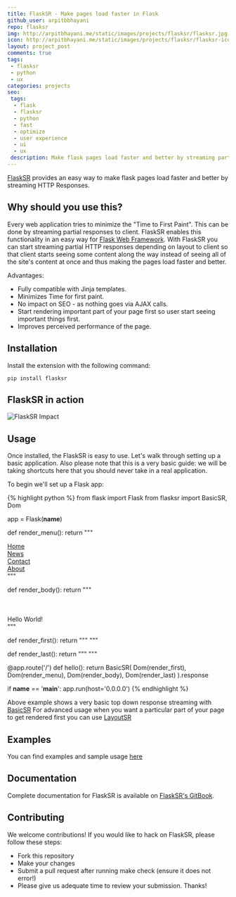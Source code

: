 ```yaml
---
title: FlaskSR - Make pages load faster in Flask
github_user: arpitbbhayani
repo: flasksr
img: http://arpitbhayani.me/static/images/projects/flasksr/flasksr.jpg
icon: http://arpitbhayani.me/static/images/projects/flasksr/flasksr-icon.jpg
layout: project_post
comments: true
tags:
 - flasksr
 - python
 - ux
categories: projects
seo:
 tags:
  - flask
  - flasksr
  - python
  - fast
  - optimize
  - user experience
  - ui
  - ux
 description: Make flask pages load faster and better by streaming partial HTTP Responses. Every web application tries to minimize the "Time to First Paint". This can be done by streaming partial responses to client.
---
```


[FlaskSR](http://github.com/arpitbbhayani/flasksr) provides an easy way to make flask pages load faster and better by streaming HTTP Responses.

## Why should you use this?
Every web application tries to minimize the "Time to First Paint". This can be done by streaming partial responses to client. FlaskSR enables this functionality in an easy way for [Flask Web Framework](http://flask.pocoo.org/). With FlaskSR you can start streaming partial HTTP responses depending on layout to client so that client starts seeing some content along the way instead of seeing all of the site's content at once and thus making the pages load faster and better.

Advantages:
 - Fully compatible with Jinja templates.
 - Minimizes Time for first paint.
 - No impact on SEO - as nothing goes via AJAX calls.
 - Start rendering important part of your page first so user start seeing important things first.
 - Improves perceived performance of the page.

## Installation
Install the extension with the following command:
```
pip install flasksr
```

## FlaskSR in action
<img class="ui large centered image" src='https://cloud.githubusercontent.com/assets/4745789/19834915/7354d69a-9e9a-11e6-8ab6-b7b95146a25c.gif' alt='FlaskSR Impact'/>

## Usage
Once installed, the FlaskSR is easy to use. Let's walk through setting up a basic application. Also please note that this is a very basic guide: we will be taking shortcuts here that you should never take in a real application.

To begin we'll set up a Flask app:

{% highlight python %}
from flask import Flask
from flasksr import BasicSR, Dom

app = Flask(__name__)


def render_menu():
    return """
        <ul style="list-style-type: none; margin: 0; padding: 0;">
            <li><a href="/">Home</a></li>
            <li><a href="#">News</a></li>
            <li><a href="#">Contact</a></li>
            <li><a href="#">About</a></li>
        </ul>
    """


def render_body():
    return """
        <div style="margin-top: 50px;">Hello World!</div>
    """

def render_first():
    return """
        <html>
            <head>
                <title>FlaskSR Example</title>
            </head>
            <body>
    """

def render_last():
    return """
            </body>
        </html>
    """


@app.route('/')
def hello():
    return BasicSR(
        Dom(render_first),
        Dom(render_menu),
        Dom(render_body),
        Dom(render_last)
    ).response


if __name__ == '__main__':
    app.run(host='0.0.0.0')
{% endhighlight %}

Above example shows a very basic top down response streaming with [BasicSR](https://arpitbbhayani.gitbooks.io/flasksr/content/sr/basicsr.html) For advanced usage when you want a particular part of your page to get rendered first you can use [LayoutSR](https://arpitbbhayani.gitbooks.io/flasksr/content/sr/layoutsr.html)

## Examples
You can find examples and sample usage [here](https://github.com/arpitbbhayani/flasksr/tree/master/examples)

## Documentation
Complete documentation for FlaskSR is available on [FlaskSR's GitBook](https://arpitbbhayani.gitbooks.io/flasksr/).

## Contributing
We welcome contributions! If you would like to hack on FlaskSR, please follow these steps:

 - Fork this repository
 - Make your changes
 - Submit a pull request after running make check (ensure it does not error!)
 - Please give us adequate time to review your submission. Thanks!
